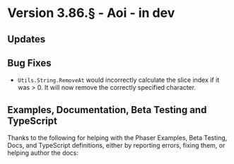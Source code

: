 # Version 3.86.§ - Aoi - in dev

## Updates


## Bug Fixes

* `Utils.String.RemoveAt` would incorrectly calculate the slice index if it was > 0. It will now remove the correctly specified character.


## Examples, Documentation, Beta Testing and TypeScript

Thanks to the following for helping with the Phaser Examples, Beta Testing, Docs, and TypeScript definitions, either by reporting errors, fixing them, or helping author the docs:

